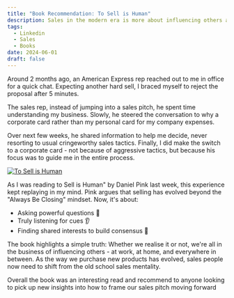 ```yaml
---
title: "Book Recommendation: To Sell is Human"
description: Sales in the modern era is more about influencing others and guiding rather than old school sales tactics
tags:
  - Linkedin
  - Sales
  - Books
date: 2024-06-01
draft: false
---
```

Around 2 months ago, an American Express rep reached out to me in office for a quick chat. Expecting another hard sell, I braced myself to reject the proposal after 5 minutes.

The sales rep, instead of jumping into a sales pitch, he spent time understanding my business. Slowly, he steered the conversation to why a corporate card rather than my personal card for my company expenses.

Over next few weeks, he shared information to help me decide, never resorting to usual cringeworthy sales tactics. Finally, I did make the switch to a corporate card - not because of aggressive tactics, but because his focus was to guide me in the entire process.

[![To Sell is Human](https://c.media-amazon.com/images/I/71cHU5kiqEL._SL1500_.jpg)](https://amzn.to/3X0JCUd)



As I was reading to Sell is Human" by Daniel Pink last week, this experience kept replaying in my mind. Pink argues that selling has evolved beyond the "Always Be Closing" mindset. Now, it's about:

- Asking powerful questions 💬
- Truly listening for cues 👂
- Finding shared interests to build consensus 🤝
  

The book highlights a simple truth: Whether we realise it or not, we're all in the business of influencing others - at work, at home, and everywhere in between. As the way we purchase new products has evolved, sales people now need to shift from the old school sales mentality.

Overall the book was an interesting read and recommend to anyone looking to pick up new insights into how to frame our sales pitch moving forward